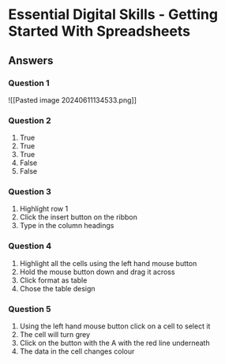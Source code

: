 # Essential Digital Skills - Getting Started With Spreadsheets

## Answers

### Question 1

![[Pasted image 20240611134533.png]]
### Question 2

1. True
2. True
3. True
4. False
5. False
### Question 3

1. Highlight row 1
2. Click the insert button on the ribbon
3. Type in the column headings
### Question 4

1. Highlight all the cells using the left hand mouse button
2. Hold the mouse button down and drag it across
3. Click format as table
4. Chose the table design
### Question 5

1. Using the left hand mouse button click on a cell to select it
2. The cell will turn grey
3. Click on the button with the A with the red line underneath
4. The data in the cell changes colour